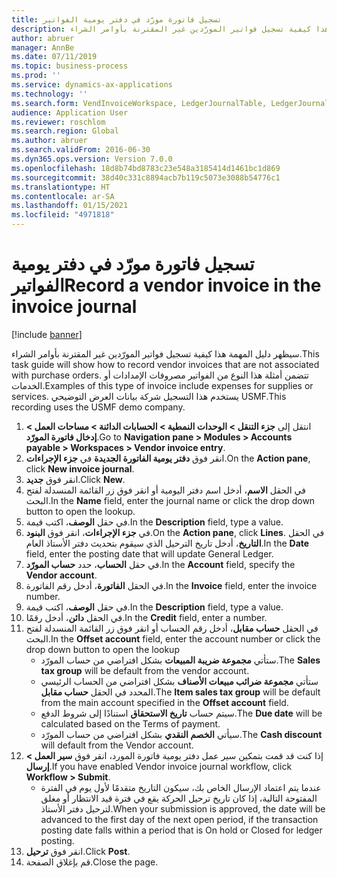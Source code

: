 ```yaml
---
title: تسجيل فاتورة مورّد في دفتر يومية الفواتير
description: سيظهر دليل المهمة هذا كيفية تسجيل فواتير المورّدين غير المقترنة بأوامر الشراء.
author: abruer
manager: AnnBe
ms.date: 07/11/2019
ms.topic: business-process
ms.prod: ''
ms.service: dynamics-ax-applications
ms.technology: ''
ms.search.form: VendInvoiceWorkspace, LedgerJournalTable, LedgerJournalTransVendInvoice
audience: Application User
ms.reviewer: roschlom
ms.search.region: Global
ms.author: abruer
ms.search.validFrom: 2016-06-30
ms.dyn365.ops.version: Version 7.0.0
ms.openlocfilehash: 18d8b74bd8783c23e548a3185414d1461bc1d869
ms.sourcegitcommit: 38d40c331c8894acb7b119c5073e3088b54776c1
ms.translationtype: HT
ms.contentlocale: ar-SA
ms.lasthandoff: 01/15/2021
ms.locfileid: "4971818"
---
```

# <a name="record-a-vendor-invoice-in-the-invoice-journal"></a><span data-ttu-id="495c0-103">تسجيل فاتورة مورّد في دفتر يومية الفواتير</span><span class="sxs-lookup"><span data-stu-id="495c0-103">Record a vendor invoice in the invoice journal</span></span>

[!include [banner](../../includes/banner.md)]

<span data-ttu-id="495c0-104">سيظهر دليل المهمة هذا كيفية تسجيل فواتير المورّدين غير المقترنة بأوامر الشراء.</span><span class="sxs-lookup"><span data-stu-id="495c0-104">This task guide will show how to record vendor invoices that are not associated with purchase orders.</span></span> <span data-ttu-id="495c0-105">تتضمن أمثلة هذا النوع من الفواتير مصروفات الإمدادات أو الخدمات.</span><span class="sxs-lookup"><span data-stu-id="495c0-105">Examples of this type of invoice include expenses for supplies or services.</span></span>  <span data-ttu-id="495c0-106">يستخدم هذا التسجيل شركة بيانات العرض التوضيحي USMF.</span><span class="sxs-lookup"><span data-stu-id="495c0-106">This recording uses the USMF demo company.</span></span>

1. <span data-ttu-id="495c0-107">انتقل إلى **جزء التنقل > الوحدات النمطية > الحسابات الدائنة > مساحات العمل > إدخال فاتورة المورّد‬**.</span><span class="sxs-lookup"><span data-stu-id="495c0-107">Go to **Navigation pane > Modules > Accounts payable > Workspaces > Vendor invoice entry**.</span></span>
2. <span data-ttu-id="495c0-108">انقر فوق **دفتر يومية الفاتورة الجديدة‬** في **جزء الإجراءات**.</span><span class="sxs-lookup"><span data-stu-id="495c0-108">On the **Action pane**, click **New invoice journal**.</span></span>
3. <span data-ttu-id="495c0-109">انقر فوق **جديد**.</span><span class="sxs-lookup"><span data-stu-id="495c0-109">Click **New**.</span></span>
4. <span data-ttu-id="495c0-110">في الحقل **الاسم**، أدخل اسم دفتر اليومية أو انقر فوق زر القائمة المنسدلة لفتح البحث.</span><span class="sxs-lookup"><span data-stu-id="495c0-110">In the **Name** field, enter the journal name or click the drop down button to open the lookup.</span></span>
5. <span data-ttu-id="495c0-111">في حقل **الوصف**، اكتب قيمة.</span><span class="sxs-lookup"><span data-stu-id="495c0-111">In the **Description** field, type a value.</span></span>
6. <span data-ttu-id="495c0-112">في **جزء الإجراءات**، انقر فوق **البنود**.</span><span class="sxs-lookup"><span data-stu-id="495c0-112">On the **Action pane**, click **Lines**.</span></span> <span data-ttu-id="495c0-113">في الحقل **التاريخ**، أدخل تاريخ الترحيل الذي سيقوم بتحديث دفتر الأستاذ العام.</span><span class="sxs-lookup"><span data-stu-id="495c0-113">In the **Date** field, enter the posting date that will update General Ledger.</span></span>  
7. <span data-ttu-id="495c0-114">في حقل **الحساب**، حدد **حساب المورّد**.</span><span class="sxs-lookup"><span data-stu-id="495c0-114">In the **Account** field, specify the **Vendor account**.</span></span>
8. <span data-ttu-id="495c0-115">في الحقل **الفاتورة**، أدخل رقم الفاتورة.</span><span class="sxs-lookup"><span data-stu-id="495c0-115">In the **Invoice** field, enter the invoice number.</span></span>
9. <span data-ttu-id="495c0-116">في حقل **الوصف**، اكتب قيمة.</span><span class="sxs-lookup"><span data-stu-id="495c0-116">In the **Description** field, type a value.</span></span>
10. <span data-ttu-id="495c0-117">في الحقل **دائن**، أدخل رقمًا.</span><span class="sxs-lookup"><span data-stu-id="495c0-117">In the **Credit** field, enter a number.</span></span>
11. <span data-ttu-id="495c0-118">في الحقل **حساب مقابل**، أدخل رقم الحساب أو انقر فوق زر القائمة المنسدلة لفتح البحث.</span><span class="sxs-lookup"><span data-stu-id="495c0-118">In the **Offset account** field, enter the account number or click the drop down button to open the lookup</span></span>
    * <span data-ttu-id="495c0-119">ستأتي **مجموعة ضريبة المبيعات** بشكل افتراضي من حساب المورّد.</span><span class="sxs-lookup"><span data-stu-id="495c0-119">The **Sales tax group** will be default from the vendor account.</span></span>  
    * <span data-ttu-id="495c0-120">ستأتي **مجموعة ضرائب مبيعات الأصناف** بشكل افتراضي من الحساب الرئيسي المحدد في الحقل **حساب مقابل**.</span><span class="sxs-lookup"><span data-stu-id="495c0-120">The **Item sales tax group** will be default from the main account specified in the **Offset account** field.</span></span>  
    * <span data-ttu-id="495c0-121">سيتم حساب **تاريخ الاستحقاق** استنادًا إلى شروط الدفع.</span><span class="sxs-lookup"><span data-stu-id="495c0-121">The **Due date** will be calculated based on the Terms of payment.</span></span>  
    * <span data-ttu-id="495c0-122">سيأتي **الخصم النقدي** بشكل افتراضي من حساب المورّد.</span><span class="sxs-lookup"><span data-stu-id="495c0-122">The **Cash discount** will default from the Vendor account.</span></span>
12. <span data-ttu-id="495c0-123">إذا كنت قد قمت بتمكين سير عمل دفتر يومية فاتورة المورد، انقر فوق **سير العمل > إرسال**.</span><span class="sxs-lookup"><span data-stu-id="495c0-123">If you have enabled Vendor invoice journal workflow, click **Workflow > Submit**.</span></span>
    * <span data-ttu-id="495c0-124">عندما يتم اعتماد الإرسال الخاص بك، سيكون التاريخ متقدمًا لأول يوم في الفترة المفتوحة التالية، إذا كان تاريخ ترحيل الحركة يقع في فترة قيد الانتظار أو مغلق لترحيل دفتر الأستاذ.</span><span class="sxs-lookup"><span data-stu-id="495c0-124">When your submission is approved, the date will be advanced to the first day of the next open period, if the transaction posting date falls within a period that is On hold or Closed for ledger posting.</span></span>
12. <span data-ttu-id="495c0-125">انقر فوق **ترحيل**.</span><span class="sxs-lookup"><span data-stu-id="495c0-125">Click **Post**.</span></span>
13. <span data-ttu-id="495c0-126">قم بإغلاق الصفحة.</span><span class="sxs-lookup"><span data-stu-id="495c0-126">Close the page.</span></span>

